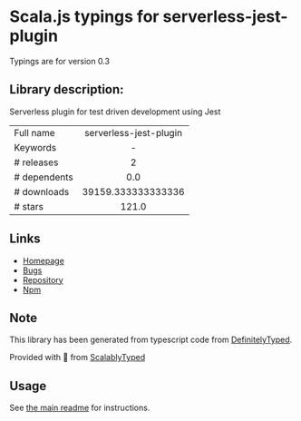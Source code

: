 
# Scala.js typings for serverless-jest-plugin

Typings are for version 0.3

## Library description:
Serverless plugin for test driven development using Jest

|                    |                 |
| ------------------ | :-------------: |
| Full name          | serverless-jest-plugin |
| Keywords           | - |
| # releases         | 2 |
| # dependents       | 0.0 |
| # downloads        | 39159.333333333336 |
| # stars            | 121.0 |

## Links
- [Homepage](https://github.com/nordcloud/serverless-jest-plugin#readme)
- [Bugs](https://github.com/nordcloud/serverless-jest-plugin/issues)
- [Repository](https://github.com/nordcloud/serverless-jest-plugin)
- [Npm](https://www.npmjs.com/package/serverless-jest-plugin)
    


## Note
This library has been generated from typescript code from [DefinitelyTyped](https://definitelytyped.org).

Provided with :purple_heart: from [ScalablyTyped](https://github.com/oyvindberg/ScalablyTyped)

## Usage
See [the main readme](../../readme.md) for instructions.


